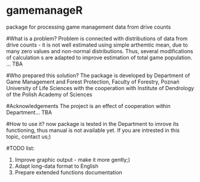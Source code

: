 # gamemanageR
package for processing game management data from drive counts

#What is a problem?
Problem is connected with distributions of data from drive counts - it is not well estimated using simple arthemtic mean, due to many zero values and non-normal distributions. Thus, several modifications of calculation s are adapted to improve estimation of total game population. ... TBA

#Who prepared this solution?
The package is developed by Department of Game Management and Forest Protection, Faculty of Forestry, Poznań University of Life Sciences with the cooperation with Institute of Dendrology of the Polish Academy of Sciences

#Acknowledgements
The project is an effect of cooperation within Department... TBA

#How to use it?
now package is tested in the Department to imrove its functioning, thus manual is not available yet. If you are intrested in this topic, contact us;)

#TODO list:
1. Improve graphic output - make it more gently;)
2. Adapt long-data format to English
3. Prepare extended functions documentation
